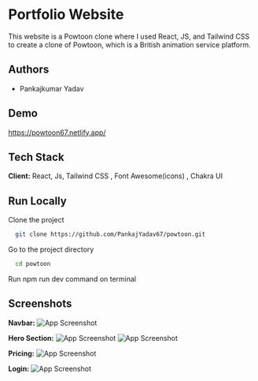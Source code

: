 # Portfolio Website

This website is a Powtoon clone where I used React, JS, and Tailwind CSS to create a clone of Powtoon, which is a British animation service platform.

## Authors

- Pankajkumar Yadav

## Demo

https://powtoon67.netlify.app/



## Tech Stack

**Client:** React, Js, Tailwind CSS , Font Awesome(icons) , Chakra UI


## Run Locally

Clone the project

```bash
  git clone https://github.com/PankajYadav67/powtoon.git
```

Go to the project directory

```bash
  cd powtoon
```
Run npm run dev command on terminal


## Screenshots

**Navbar:**
![App Screenshot](/public/ss/login.png)











**Hero Section:**
![App Screenshot](/public/ss/hero1.png)
![App Screenshot](/public/ss/hero3.png)












**Pricing:**
![App Screenshot](/public/ss/pricing.png)

**Login:**
![App Screenshot](/public/ss/login.png)


